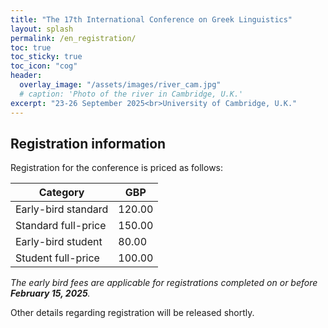 ```yaml
---
title: "The 17th International Conference on Greek Linguistics"
layout: splash
permalink: /en_registration/
toc: true
toc_sticky: true
toc_icon: "cog"
header:
  overlay_image: "/assets/images/river_cam.jpg"
  # caption: 'Photo of the river in Cambridge, U.K.'
excerpt: "23-26 September 2025<br>University of Cambridge, U.K."
---
```


## Registration information

Registration for the conference is priced as follows:

| Category | GBP |
| --- | --- |
| Early-bird standard | 120.00 |
| Standard full-price | 150.00 |
| Early-bird student | 80.00 |
| Student full-price | 100.00 |

_The early bird fees are applicable for registrations completed on or before **February 15, 2025**._

Other details regarding registration will be released shortly. 
